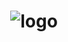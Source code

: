 <h1 align="center"> <img src="https://github.com/gabrieldemattos/
super-mario-game/blob/main/imgs/logo.png" alt="logo" style="zoom:100%;" /> </h1>





